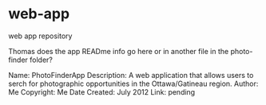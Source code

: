 web-app
=======

web app repository

Thomas does the app READme info go here or in another file in the photo-finder folder?

Name: PhotoFinderApp
Description: A web application that allows users to serch for photographic opportunities in the Ottawa/Gatineau region.
Author: Me
Copyright: Me
Date Created: July 2012 
Link: pending